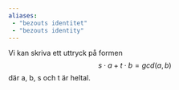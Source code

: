 ```yaml
---
aliases:
 - "bezouts identitet"
 - "bezouts identity"
---
```


Vi kan skriva ett uttryck på formen
$$s\cdot a +t\cdot b = gcd(a,b)$$
där a, b, s och t är heltal.


